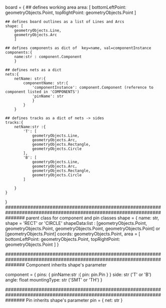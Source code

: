 board = {
    ## defines working area
    area: [
        bottomLeftPoint: geometryObjects.Point, 
        topRightPoint: geometryObjects.Point
        ] 

    ## defines board outlines as a list of Lines and Arcs 
    shape: [
        geometryObjects.Line,
        geometryObjects.Arc
        ]

    ## defines components as dict of  key=name, val=componentInstance
    components:{
        name:str : component.Component
        }

    ## defines nets as a dict
    nets:{
        netName: str:{
            componentName: str:{
                'componentInstance': component.Component (reference to component listed in 'COMPONENTS')
                'pinName': str
                }
            }
        }
    
    ## defines tracks as a dict of nets -> sides
    tracks:{
        netName:str :{
            'T': [
                geometryObjects.Line,
                geometryObjects.Arc,
                geometryObjects.Rectangle,
                geometryObjects.Circle
            ],
            'B': [
                geometryObjects.Line,
                geometryObjects.Arc,
                geometryObjects.Rectangle,
                geometryObjects.Circle
            ]

        }
    }

}
#######################################################################################################################
parent class for component and pin classes
shape = {
    name: str,
    shape = 'RECT' or 'CIRCLE'
    shapeData:list : [geometryObjects.Point, geometryObjects.Point, geometryObjects.Point, geometryObjects.Point] 
                     or
                     [geometryObjects.Point]
    coords: geometryObjects.Point,
    area = [
        bottomLeftPoint: geometryObjects.Point, 
        topRightPoint: geometryObjects.Point
    ]
}

#######################################################################################################################
Component inherits shape's parameter

component = {
    pins: {
        pinName:str :{
            pin: pin.Pin
        }
    }
    side: str ('T' or 'B')
    angle: float
    mountingType: str ('SMT' or 'TH')
}

#######################################################################################################################
Pin inherits shape's parameter 
pin = {
    net: str
}